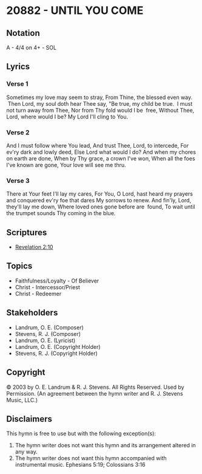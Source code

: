 # 20882 - UNTIL YOU COME

## Notation

A - 4/4 on 4+ - SOL

## Lyrics

### Verse 1

Sometimes my love may seem to stray, From Thine, the blessed even way.  Then Lord, my soul doth hear Thee say, "Be true, my child be true.  I must not turn away from Thee, Nor from Thy fold would I be  free, Without Thee, Lord, where would I be? My Lord I'll cling to You.

### Verse 2

And I must follow where You lead, And trust Thee, Lord, to intercede, For ev'ry dark and lowly deed, Else Lord what would I do? And when my chores on earth are done, When by Thy grace, a crown I've won, When all the foes I've known are gone, Your love will see me thru.

### Verse 3

There at Your feet I'll lay my cares, For You, O Lord, hast heard my prayers and conquered ev'ry foe that dares My sorrows to renew. And fin'ly, Lord, they'll lay me down, Where loved ones gone before are  found, To wait until the trumpet sounds Thy coming in the blue.


## Scriptures

- [Revelation 2:10](https://www.biblegateway.com/passage/?search=Revelation%202%3A10)

## Topics

- Faithfulness/Loyalty - Of Believer
- Christ - Intercessor/Priest
- Christ - Redeemer

## Stakeholders

- Landrum, O. E. (Composer)
- Stevens, R. J. (Composer)
- Landrum, O. E. (Lyricist)
- Landrum, O. E. (Copyright Holder)
- Stevens, R. J. (Copyright Holder)

## Copyright

© 2003 by O. E. Landrum & R. J. Stevens. All Rights Reserved. Used by Permission.
(An agreement between the hymn writer and R. J. Stevens Music, LLC.)

## Disclaimers

This hymn is free to use but with the following exception(s):
1. The hymn writer does not want this hymn and its arrangement altered in any way.
2. The hymn writer does not want this hymn accompanied with instrumental music.
Ephesians 5:19; Colossians 3:16

